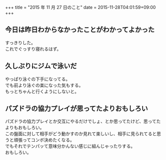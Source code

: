 +++
title = "2015 年 11 月 27 日のこと"
date = 2015-11-28T04:01:59+09:00
+++

## 今日は昨日わからなかったことがわかってよかった

すっきりした。  
これでぐっすり寝れるはず。

## 久しぶりにジムで泳いだ

やっぱり泳ぐの下手になってる。  
でも前より泳ぐの楽になった気もする。  
もっとちゃんと行くようにしないと。

## パズドラの協力プレイが思ってたよりおもしろい

パズドラの協力プレイとか交互にやるだけでしょ、とか思ってたけど、思ってたよりもおもしろい。  
この盤面に対して相手がどう動かすのか見れて楽しいし、相手に見られてると思うと頑張ってコンボ決めたくなる。  
でもそれでテンパッて意味分かんない感じに組んじゃったりする。  
おもしろい。
